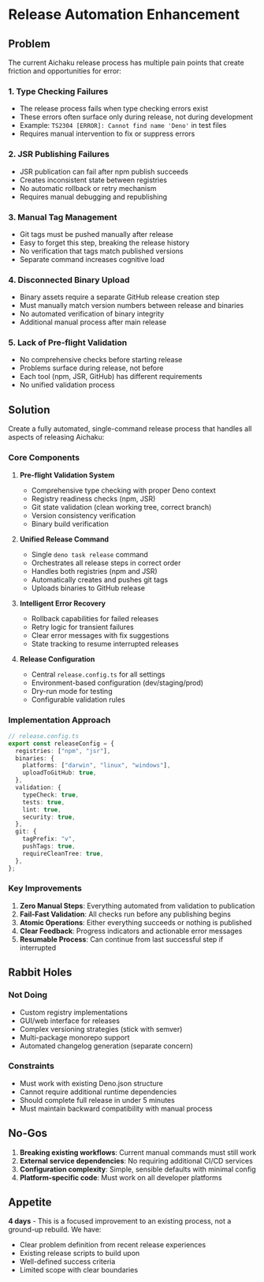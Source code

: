 # Release Automation Enhancement

## Problem

The current Aichaku release process has multiple pain points that create
friction and opportunities for error:

### 1. Type Checking Failures

- The release process fails when type checking errors exist
- These errors often surface only during release, not during development
- Example: `TS2304 [ERROR]: Cannot find name 'Deno'` in test files
- Requires manual intervention to fix or suppress errors

### 2. JSR Publishing Failures

- JSR publication can fail after npm publish succeeds
- Creates inconsistent state between registries
- No automatic rollback or retry mechanism
- Requires manual debugging and republishing

### 3. Manual Tag Management

- Git tags must be pushed manually after release
- Easy to forget this step, breaking the release history
- No verification that tags match published versions
- Separate command increases cognitive load

### 4. Disconnected Binary Upload

- Binary assets require a separate GitHub release creation step
- Must manually match version numbers between release and binaries
- No automated verification of binary integrity
- Additional manual process after main release

### 5. Lack of Pre-flight Validation

- No comprehensive checks before starting release
- Problems surface during release, not before
- Each tool (npm, JSR, GitHub) has different requirements
- No unified validation process

## Solution

Create a fully automated, single-command release process that handles all
aspects of releasing Aichaku:

### Core Components

1. **Pre-flight Validation System**
   - Comprehensive type checking with proper Deno context
   - Registry readiness checks (npm, JSR)
   - Git state validation (clean working tree, correct branch)
   - Version consistency verification
   - Binary build verification

2. **Unified Release Command**
   - Single `deno task release` command
   - Orchestrates all release steps in correct order
   - Handles both registries (npm and JSR)
   - Automatically creates and pushes git tags
   - Uploads binaries to GitHub release

3. **Intelligent Error Recovery**
   - Rollback capabilities for failed releases
   - Retry logic for transient failures
   - Clear error messages with fix suggestions
   - State tracking to resume interrupted releases

4. **Release Configuration**
   - Central `release.config.ts` for all settings
   - Environment-based configuration (dev/staging/prod)
   - Dry-run mode for testing
   - Configurable validation rules

### Implementation Approach

```typescript
// release.config.ts
export const releaseConfig = {
  registries: ["npm", "jsr"],
  binaries: {
    platforms: ["darwin", "linux", "windows"],
    uploadToGitHub: true,
  },
  validation: {
    typeCheck: true,
    tests: true,
    lint: true,
    security: true,
  },
  git: {
    tagPrefix: "v",
    pushTags: true,
    requireCleanTree: true,
  },
};
```

### Key Improvements

1. **Zero Manual Steps**: Everything automated from validation to publication
2. **Fail-Fast Validation**: All checks run before any publishing begins
3. **Atomic Operations**: Either everything succeeds or nothing is published
4. **Clear Feedback**: Progress indicators and actionable error messages
5. **Resumable Process**: Can continue from last successful step if interrupted

## Rabbit Holes

### Not Doing

- Custom registry implementations
- GUI/web interface for releases
- Complex versioning strategies (stick with semver)
- Multi-package monorepo support
- Automated changelog generation (separate concern)

### Constraints

- Must work with existing Deno.json structure
- Cannot require additional runtime dependencies
- Should complete full release in under 5 minutes
- Must maintain backward compatibility with manual process

## No-Gos

1. **Breaking existing workflows**: Current manual commands must still work
2. **External service dependencies**: No requiring additional CI/CD services
3. **Configuration complexity**: Simple, sensible defaults with minimal config
4. **Platform-specific code**: Must work on all developer platforms

## Appetite

**4 days** - This is a focused improvement to an existing process, not a
ground-up rebuild. We have:

- Clear problem definition from recent release experiences
- Existing release scripts to build upon
- Well-defined success criteria
- Limited scope with clear boundaries
